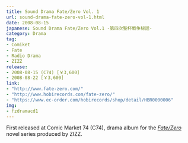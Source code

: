 ```yaml
---
title: Sound Drama Fate/Zero Vol. 1
url: sound-drama-fate-zero-vol-1.html
date: 2008-08-15
japanese: Sound Drama Fate/Zero Vol.1 -第四次聖杯戦争秘話-
category: Drama
tag:
- Comiket
- Fate
- Radio Drama
- ZIZZ
release:
- 2008-08-15 (C74) [￥3,600]
- 2008-08-22 [￥3,600]
link:
- "http://www.fate-zero.com/"
- "http://www.hobirecords.com/fate-zero/"
- "https://www.ec-order.com/hobirecords/shop/detail/HBR0000006"
img:
- fzdramacd1
---
```


First released at Comic Market 74 (C74), drama album for the [*Fate/Zero*](fate-zero-1.html) novel series produced by ZIZZ.